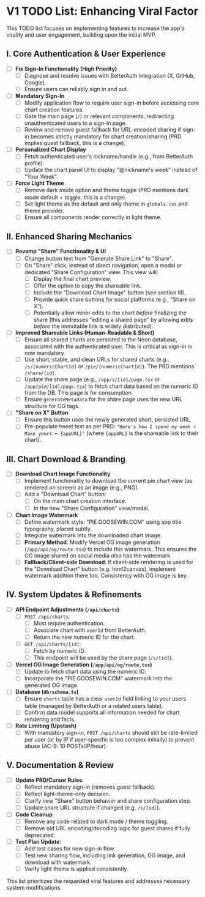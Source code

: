 # V1 TODO List: Enhancing Viral Factor

This TODO list focuses on implementing features to increase the app's virality and user engagement, building upon the initial MVP.

## I. Core Authentication & User Experience

- [ ] **Fix Sign-In Functionality (High Priority)**
    - [ ] Diagnose and resolve issues with BetterAuth integration (X, GitHub, Google).
    - [ ] Ensure users can reliably sign in and out.
- [ ] **Mandatory Sign-In**
    - [ ] Modify application flow to require user sign-in before accessing core chart creation features.
    - [ ] Gate the main page (`/`) or relevant components, redirecting unauthenticated users to a sign-in page.
    - [ ] Review and remove guest fallback for URL-encoded sharing if sign-in becomes strictly mandatory for chart creation/sharing (PRD implies guest fallback, this is a change).
- [ ] **Personalized Chart Display**
    - [ ] Fetch authenticated user's nickname/handle (e.g., from BetterAuth profile).
    - [ ] Update the chart panel UI to display "@nickname's week" instead of "Your Week".
- [ ] **Force Light Theme**
    - [ ] Remove dark mode option and theme toggle (PRD mentions dark mode default + toggle, this is a change).
    - [ ] Set light theme as the default and only theme in `globals.css` and theme provider.
    - [ ] Ensure all components render correctly in light theme.

## II. Enhanced Sharing Mechanics

- [ ] **Revamp "Share" Functionality & UI**
    - [ ] Change button text from "Generate Share Link" to "Share".
    - [ ] On "Share" click, instead of direct navigation, open a modal or dedicated "Share Configuration" view. This view will:
        - [ ] Display the final chart preview.
        - [ ] Offer the option to copy the shareable link.
        - [ ] Include the "Download Chart Image" button (see section III).
        - [ ] Provide quick share buttons for social platforms (e.g., "Share on X").
        - [ ] Potentially allow minor edits to the chart *before* finalizing the share (this addresses "editing a shared page" by allowing edits *before* the immutable link is widely distributed).
- [ ] **Improved Shareable Links (Human-Readable & Short)**
    - [ ] Ensure all shared charts are persisted to the Neon database, associated with the authenticated user. This is critical as sign-in is now mandatory.
    - [ ] Use short, stable, and clean URLs for shared charts (e.g., `/s/[numericChartId]` or `/pie/[numericChartId]`). The PRD mentions `/share/[id]`.
    - [ ] Update the share page (e.g., `/app/s/[id]/page.tsx` or `/app/pie/[id]/page.tsx`) to fetch chart data based on the numeric ID from the DB. This page is for consumption.
    - [ ] Ensure `generateMetadata` for the share page uses the new URL structure for OG tags.
- [ ] **"Share on X" Button**
    - [ ] Ensure this button uses the newly generated short, persisted URL.
    - [ ] Pre-populate tweet text as per PRD: `"Here's how I spend my week ⬇️  Make yours ➡️ {appURL}"` (where `{appURL}` is the shareable link to their chart).

## III. Chart Download & Branding

- [ ] **Download Chart Image Functionality**
    - [ ] Implement functionality to download the current pie chart view (as rendered on screen) as an image (e.g., PNG).
    - [ ] Add a "Download Chart" button:
        - [ ] On the main chart creation interface.
        - [ ] In the new "Share Configuration" view/modal.
- [ ] **Chart Image Watermark**
    - [ ] Define watermark style: "PIE.GOOSEWIN.COM" using app title typography, placed subtly.
    - [ ] Integrate watermark into the downloaded chart image.
    - [ ] **Primary Method**: Modify Vercel OG image generation (`/app/api/og/route.tsx`) to include this watermark. This ensures the OG image shared on social media *also* has the watermark.
    - [ ] **Fallback/Client-side Download**: If client-side rendering is used for the "Download Chart" button (e.g. html2canvas), implement watermark addition there too. Consistency with OG image is key.

## IV. System Updates & Refinements

- [ ] **API Endpoint Adjustments (`/api/charts`)**
    - [ ] `POST /api/charts`:
        - [ ] Must require authentication.
        - [ ] Associate chart with `userId` from BetterAuth.
        - [ ] Return the new numeric ID for the chart.
    - [ ] `GET /api/charts/[id]`:
        - [ ] Fetch by numeric ID.
        - [ ] This endpoint will be used by the share page (`/s/[id]`).
- [ ] **Vercel OG Image Generation (`/app/api/og/route.tsx`)**
    - [ ] Update to fetch chart data using the numeric ID.
    - [ ] Incorporate the "PIE.GOOSEWIN.COM" watermark into the generated OG image.
- [ ] **Database (`db/schema.ts`)**
    - [ ] Ensure `charts` table has a clear `userId` field linking to your users table (managed by BetterAuth or a related users table).
    - [ ] Confirm data model supports all information needed for chart rendering and facts.
- [ ] **Rate Limiting (Upstash)**
    - [ ] With mandatory sign-in, `POST /api/charts` should still be rate-limited per user (or by IP if user-specific is too complex initially) to prevent abuse (AC-9: 10 POSTs/IP/hour).

## V. Documentation & Review

- [ ] **Update PRD/Cursor Rules**:
    - [ ] Reflect mandatory sign-in (removes guest fallback).
    - [ ] Reflect light-theme-only decision.
    - [ ] Clarify new "Share" button behavior and share configuration step.
    - [ ] Update share URL structure if changed (e.g. `/s/[id]`).
- [ ] **Code Cleanup**:
    - [ ] Remove any code related to dark mode / theme toggling.
    - [ ] Remove old URL encoding/decoding logic for guest shares if fully deprecated.
- [ ] **Test Plan Update**:
    - [ ] Add test cases for new sign-in flow.
    - [ ] Test new sharing flow, including link generation, OG image, and download with watermark.
    - [ ] Verify light theme is applied consistently.

This list prioritizes the requested viral features and addresses necessary system modifications.
